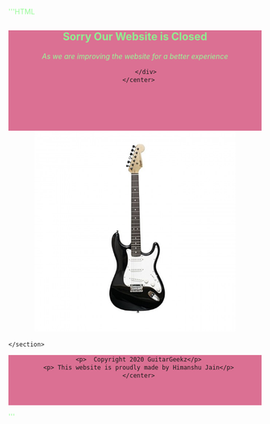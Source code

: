 '''HTML


<style>
h1{
	color:lightgreen;
}

p{
	color: palegreen;
}

a{
	text-decoration: none;
}

.parttwo{
	background-color: palevioletred	;
height: 200px;
}




.guitar{
	width:400px;
}

.footer{
	height:100px;
	background-color:palevioletred;
}


@media (max-width: 1028px) {

}

</style>

<head>
	<title>GuitarGeekz</title>
    <!-- CSS Stylesheets -->
  <link rel="stylesheet" href="https://maxcdn.bootstrapcdn.com/bootstrap/4.0.0/css/bootstrap.min.css" integrity="sha384-Gn5384xqQ1aoWXA+058RXPxPg6fy4IWvTNh0E263XmFcJlSAwiGgFAW/dAiS6JXm" crossorigin="anonymous">
  <link rel="stylesheet" href="styles.css">

  <!-- Font Awesome -->
  <script defer src="https://use.fontawesome.com/releases/v5.0.7/js/all.js"></script>

  <!-- Bootstrap Scripts -->
  <script src="https://code.jquery.com/jquery-3.2.1.slim.min.js" integrity="sha384-KJ3o2DKtIkvYIK3UENzmM7KCkRr/rE9/Qpg6aAZGJwFDMVNA/GpGFF93hXpG5KkN" crossorigin="anonymous"></script>
  <script src="https://cdnjs.cloudflare.com/ajax/libs/popper.js/1.12.9/umd/popper.min.js" integrity="sha384-ApNbgh9B+Y1QKtv3Rn7W3mgPxhU9K/ScQsAP7hUibX39j7fakFPskvXusvfa0b4Q" crossorigin="anonymous"></script>
  <script src="https://maxcdn.bootstrapcdn.com/bootstrap/4.0.0/js/bootstrap.min.js" integrity="sha384-JZR6Spejh4U02d8jOt6vLEHfe/JQGiRRSQQxSfFWpi1MquVdAyjUar5+76PVCmYl" crossorigin="anonymous"></script>

 <link rel="icon"  href="icon.ico">


</head>
<body>
	
<section class="parttwo">
     <center>
          <div class="sorry" > 
      	    <h1> Sorry Our Website is Closed </h1>
            <em><p>As we are improving the website for a better experience</p></em>
        
          </div>
      </center>
  </section>
      <center>
      <img class="guitar" src="guitar.jpg">
  </center>


<section class="partone">
		

	</section>


<section class="footer">
	<center>
		<a style="color: black;" href="https://bit.ly/channel_himanshujain">
	       <i class="fab fa-youtube"></i>
	    </a>
	    <a style="color: black;" href="https://bit.ly/channel_himanshujain" >
      <i class="social-icon fab fa-twitter"></i>
  </a>

      <p>  Copyright 2020 GuitarGeekz</p>
      <p> This website is proudly made by Himanshu Jain</p>
      </center>
</section>
</body>



'''
